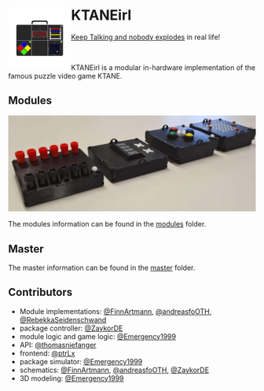 <h1> <img src="documentation/assets/logo.png"
  width="128"
  height="128"
  style="float:left;">

# KTANEirl

</h1>

[Keep Talking and nobody explodes](https://keeptalkinggame.com/) in real life!

<br>

KTANEirl is a modular in-hardware implementation of the famous puzzle video game KTANE.

## Modules

![modules](documentation/assets/modules.png)

The modules information can be found in the [modules](modules/README.md) folder.

## Master

The master information can be found in the [master](master/README.md) folder.

## Contributors

* Module implementations: [@FinnArtmann](https://github.com/FinnArtmann), [@andreasfoOTH](https://github.com/andreasfoOTH), [@RebekkaSeidenschwand](https://github.com/RebekkaSeidenschwand)
* package controller: [@ZaykorDE](https://github.com/ZaykorDE)
* module logic and game logic: [@Emergency1999](https://github.com/Emergency1999)
* API: [@thomasniefanger](https://github.com/thomasniefanger)
* frontend: [@ptrLx](https://github.com/ptrLx)
* package simulator: [@Emergency1999](https://github.com/Emergency1999)
* schematics: [@FinnArtmann](https://github.com/FinnArtmann), [@andreasfoOTH](https://github.com/andreasfoOTH), [@ZaykorDE](https://github.com/ZaykorDE)
* 3D modeling: [@Emergency1999](https://github.com/Emergency1999)
